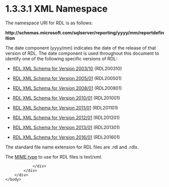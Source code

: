 <html dir="LTR" xmlns:mshelp="http://msdn.microsoft.com/mshelp" xmlns:ddue="http://ddue.schemas.microsoft.com/authoring/2003/5" xmlns:xlink="http://www.w3.org/1999/xlink" xmlns:tool="http://www.microsoft.com/tooltip">
    <head>
        <meta http-equiv="Content-Type" content="text/html; CHARSET=utf-8"></meta>
        <meta name="save" content="history"></meta>
        <title>1.3.3.1 XML Namespace</title>
        <xml>
            <mshelp:toctitle title="1.3.3.1 XML Namespace"></mshelp:toctitle>
            <mshelp:rltitle title="[MS-RDL]: XML Namespace"></mshelp:rltitle>
            <mshelp:keyword index="A" term="6f0bcdd5-0a38-4a38-a8fa-05eb8249f59a"></mshelp:keyword>
            <mshelp:attr name="DCSext.ContentType" value="open specification"></mshelp:attr>
            <mshelp:attr name="AssetID" value="6f0bcdd5-0a38-4a38-a8fa-05eb8249f59a"></mshelp:attr>
            <mshelp:attr name="TopicType" value="kbRef"></mshelp:attr>
            <mshelp:attr name="DCSext.Title" value="[MS-RDL]: XML Namespace" />
        </xml>
    </head>
    <body>
        <div id="header">
            <h1 class="heading">1.3.3.1 XML Namespace</h1>
        </div>
        <div id="mainSection">
            <div id="mainBody">
                <div id="allHistory" class="saveHistory"></div>
                <div id="sectionSection0" class="section" name="collapseableSection">
                    

<p>The namespace URI for RDL is as follows:</p>

<p><b>http://schemas.microsoft.com/sqlserver/reporting/yyyy/mm/reportdefinition</b></p>

<p>The date component (yyyy/mm) indicates the date of the
release of that version of RDL. The date component is used throughout this
document to identify one of the following specific versions of RDL:</p>

<ul><li><p><span><span> 
</span></span><a href="a7e2ad00-07c8-4f6d-80ab-3ad55df7b233.htm">RDL XML
Schema for Version 2003/10</a> (RDL200310) </p>

</li><li><p><span><span> 
</span></span><a href="3ebe2912-4958-4832-b391-cad1f5e13338.htm">RDL XML
Schema for Version 2005/01</a> (RDL200501) </p>

</li><li><p><span><span> 
</span></span><a href="1e855f94-4617-47e4-b89e-0856c6cb420f.htm">RDL XML
Schema for Version 2008/01</a> (RDL200801)</p>

</li><li><p><span><span> 
</span></span><a href="3428e690-a348-4ec7-8a6a-8efb42d2cdee.htm">RDL XML
Schema for Version 2010/01</a> (RDL201001) </p>

</li><li><p><span><span> 
</span></span><a href="bf2bab1a-b608-4bcc-b718-1cc1baa9579c.htm">RDL XML
Schema for Version 2011/01</a> (RDL201101) </p>

</li><li><p><span><span> 
</span></span><a href="f165fb82-3c5a-4369-961c-128de233638c.htm">RDL XML
Schema for Version 2012/01</a> (RDL201201) </p>

</li><li><p><span><span> 
</span></span><a href="c5c219b8-4b13-4c49-9c86-6a07aab39823.htm">RDL XML
Schema for Version 2013/01</a> (RDL201301) </p>

</li><li><p><span><span> 
</span></span><a href="52ce3983-2bfc-4e72-9359-42aaf5fe4509.htm">RDL XML
Schema for Version 2016/01</a> (RDL201601) </p>

</li></ul><p>The standard file name extension for RDL files are .rdl and
.rdlx.</p>

<p>The <a href="b2482b3f-74ab-4ca8-a9e5-c07955011743.htm#gt_8a06dbed-3a9b-42c0-a719-d769f2eb605b">MIME
type</a> to use for RDL files is text/xml.</p>


                </div>
            </div>
        </div>
    </body>
</html>